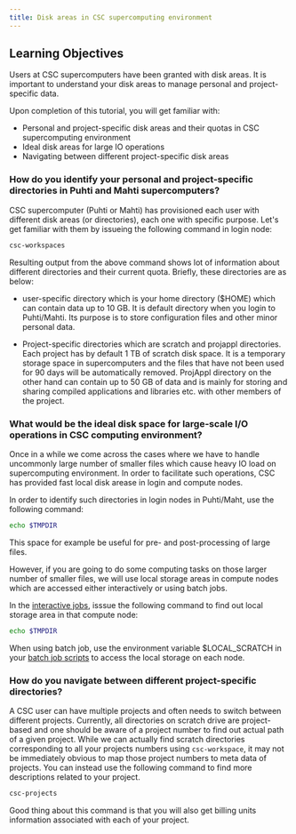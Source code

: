 ```yaml
---
title: Disk areas in CSC supercomputing environment
---
```


## Learning Objectives
Users at CSC supercomputers have been granted with disk areas. It is important to understand your disk areas to manage personal and project-specific data.

Upon completion of this tutorial, you will get familiar with:
- Personal and project-specific disk areas and their quotas in CSC supercomputing environment
- Ideal disk areas for large IO operations
- Navigating between different project-specific disk areas

### How do you identify your personal and project-specific directories in Puhti and Mahti supercomputers?

CSC supercomputer (Puhti or Mahti) has provisioned each user with different disk areas (or directories), each one with specific purpose. Let's get familiar with them by issueing the following command in login node:

```bash
csc-workspaces 
```
Resulting output from the above command shows lot of information about different directories and their current quota. Briefly, these directories are as below:

- user-specific directory which is your home directory ($HOME) which can contain data up to 10 GB. It is default directory when you login to Puhti/Mahti. Its purpose is to store configuration files and other minor personal data. 

- Project-specific directories which are scratch  and projappl directories. Each project has by default 1 TB of scratch disk space. It is a temporary storage space in supercomputers and the files that have not been used for 90 days will be automatically removed. ProjAppl directory on the other hand can contain up to 50 GB of data and is mainly for storing and sharing compiled applications and libraries etc. with other members of the project. 


### What would be the ideal disk space for large-scale I/O operations in CSC computing environment?

Once in a while we come across the cases where we have to handle uncommonly large number of smaller files which cause heavy IO load on supercomputing environment. In order to facilitate such operations, CSC has provided fast local disk arease in login and compute nodes.

In order to identify such directories in login nodes in Puhti/Maht, use the following command:

```bash
echo $TMPDIR
```
This space for example be useful for pre- and post-processing of large files. 

However, if you are going to do some computing tasks on those larger number of smaller files, we will use local storage areas in compute nodes which are accessed either interactively or using batch jobs.

In the [interactive jobs](https://docs.csc.fi/computing/running/interactive-usage/), isssue the following command to find out local storage area in that compute node:

```bash
echo $TMPDIR
```
When using batch job, use the environment variable $LOCAL_SCRATCH in your [batch job scripts](https://docs.csc.fi/computing/running/creating-job-scripts-puhti/#local-storage) to access the local storage on each node.

### How do you navigate between different project-specific directories?

A CSC user can have multiple projects and often needs to switch between different projects. Currently, all directories on scratch drive are project-based and one should be aware of a project number to find out actual path of a given project. While we can actually find scratch directories corresponding to all your projects numbers using `csc-workspace`, it may not be immediately obvious to map those project numbers to meta data of projects. You can instead use the following command
to find more descriptions related to your project.

```bash
csc-projects
```
Good thing about this command is that you will also get billing units information associated with each of your project.

